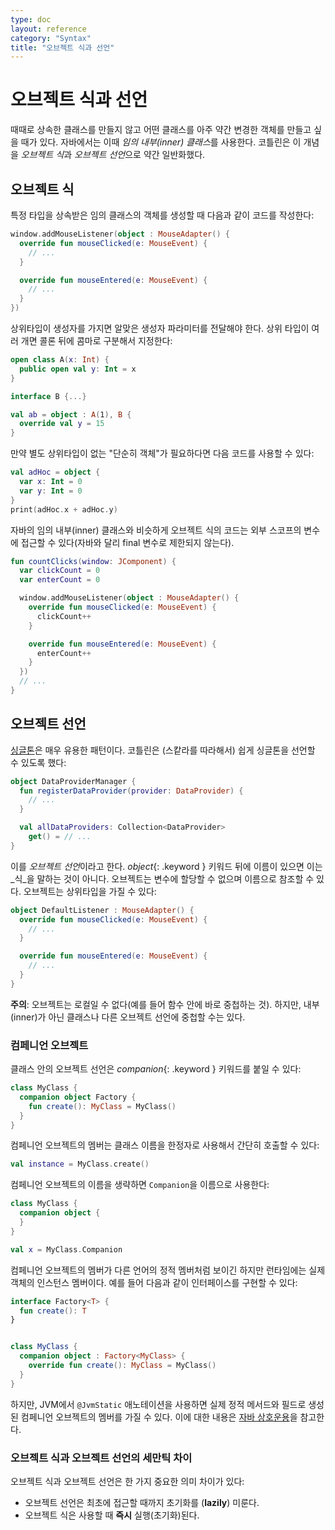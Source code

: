 ```yaml
---
type: doc
layout: reference
category: "Syntax"
title: "오브젝트 식과 선언"
---
```


# 오브젝트 식과 선언

때때로 상속한 클래스를 만들지 않고 어떤 클래스를 아주 약간 변경한 객체를 만들고 싶을 때가 있다.
자바에서는 이때 *임의 내부(inner) 클래스*를 사용한다.
코틀린은 이 개념을 *오브젝트 식*과 *오브젝트 선언*으로 약간 일반화했다.

## 오브젝트 식

특정 타입을 상속받은 임의 클래스의 객체를 생성할 때 다음과 같이 코드를 작성한다:

``` kotlin
window.addMouseListener(object : MouseAdapter() {
  override fun mouseClicked(e: MouseEvent) {
    // ...
  }

  override fun mouseEntered(e: MouseEvent) {
    // ...
  }
})
```

상위타입이 생성자를 가지면 알맞은 생성자 파라미터를 전달해야 한다.
상위 타입이 여러 개면 콜론 뒤에 콤마로 구분해서 지정한다:


``` kotlin
open class A(x: Int) {
  public open val y: Int = x
}

interface B {...}

val ab = object : A(1), B {
  override val y = 15
}
```

만약 별도 상위타입이 없는 "단순히 객체"가 필요하다면 다음 코드를 사용할 수 있다:

``` kotlin
val adHoc = object {
  var x: Int = 0
  var y: Int = 0
}
print(adHoc.x + adHoc.y)
```

자바의 임의 내부(inner) 클래스와 비슷하게 오브젝트 식의 코드는 외부 스코프의 변수에 접근할 수 있다(자바와 달리 final 변수로 제한되지 않는다).

``` kotlin
fun countClicks(window: JComponent) {
  var clickCount = 0
  var enterCount = 0

  window.addMouseListener(object : MouseAdapter() {
    override fun mouseClicked(e: MouseEvent) {
      clickCount++
    }

    override fun mouseEntered(e: MouseEvent) {
      enterCount++
    }
  })
  // ...
}
```

## 오브젝트 선언

[싱글톤](http://en.wikipedia.org/wiki/Singleton_pattern)은 매우 유용한 패턴이다. 코틀린은 (스캍라를 따라해서) 쉽게 싱글톤을 선언할 수 있도록 했다:

``` kotlin
object DataProviderManager {
  fun registerDataProvider(provider: DataProvider) {
    // ...
  }

  val allDataProviders: Collection<DataProvider>
    get() = // ...
}
```

이를 *오브젝트 선언*이라고 한다. *object*{: .keyword } 키워드 뒤에 이름이 있으면 이는 _식_을 말하는 것이 아니다.
오브젝트는 변수에 할당할 수 없으며 이름으로 참조할 수 있다. 오브젝트는 상위타입을 가질 수 있다:

``` kotlin
object DefaultListener : MouseAdapter() {
  override fun mouseClicked(e: MouseEvent) {
    // ...
  }

  override fun mouseEntered(e: MouseEvent) {
    // ...
  }
}
```

**주의**: 오브젝트는 로컬일 수 없다(예를 들어 함수 안에 바로 중첩하는 것). 하지만, 내부(inner)가 아닌 클래스나 다른 오브젝트 선언에 중첩할 수는 있다.


### 컴페니언 오브젝트

클래스 안의 오브젝트 선언은 *companion*{: .keyword } 키워드를 붙일 수 있다:

``` kotlin
class MyClass {
  companion object Factory {
    fun create(): MyClass = MyClass()
  }
}
```

컴페니언 오브젝트의 멤버는 클래스 이름을 한정자로 사용해서 간단히 호출할 수 있다:

``` kotlin
val instance = MyClass.create()
```

컴페니언 오브젝트의 이름을 생략하면 `Companion`을 이름으로 사용한다:

``` kotlin
class MyClass {
  companion object {
  }
}

val x = MyClass.Companion
```

컴페니언 오브젝트의 멤버가 다른 언어의 정적 멤버처럼 보이긴 하지만 런타임에는 실제 객체의 인스턴스 멤버이다.
예를 들어 다음과 같이 인터페이스를 구현할 수 있다:

``` kotlin
interface Factory<T> {
  fun create(): T
}


class MyClass {
  companion object : Factory<MyClass> {
    override fun create(): MyClass = MyClass()
  }
}
```

하지만, JVM에서 `@JvmStatic` 애노테이션을 사용하면 실제 정적 메서드와 필드로 생성된 컴페니언 오브젝트의 멤버를 가질 수 있다.
이에 대한 내용은 [자바 상호운용](java-interop.html#static-methods-and-fields)을 참고한다.


### 오브젝트 식과 오브젝트 선언의 세만틱 차이

오브젝트 식과 오브젝트 선언은 한 가지 중요한 의미 차이가 있다:

* 오브젝트 선언은 최초에 접근할 때까지 초기화를 (**lazily**) 미룬다.
* 오브젝트 식은 사용할 때 **즉시** 실행(초기화)된다.
